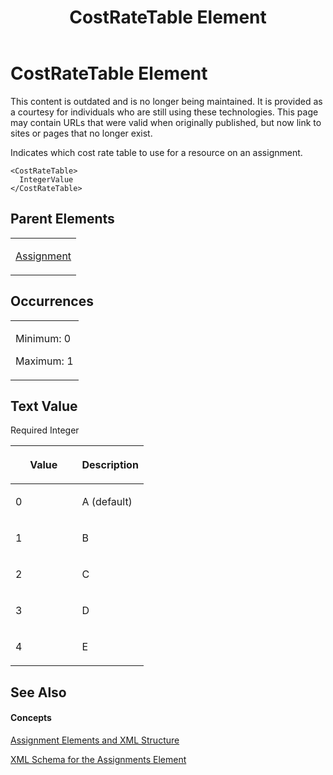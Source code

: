 ﻿---
title: CostRateTable Element
TOCTitle: CostRateTable Element
ms:assetid: 6f6996c4-10aa-467b-afe6-48c2872e32ce
ms:mtpsurl: https://msdn.microsoft.com/en-us/library/Bb968541(v=office.12)
ms:contentKeyID: 13188233
ms.date: 05/05/2014
mtps_version: v=office.12
f1_keywords:
- CostRateTable element
---

# CostRateTable Element

This content is outdated and is no longer being maintained. It is provided as a courtesy for individuals who are still using these technologies. This page may contain URLs that were valid when originally published, but now link to sites or pages that no longer exist.

Indicates which cost rate table to use for a resource on an assignment.

    <CostRateTable>
      IntegerValue
    </CostRateTable>

## Parent Elements

<table>
<colgroup>
<col style="width: 100%" />
</colgroup>
<tbody>
<tr class="odd">
<td><p><a href="bb968611(v=office.12).md">Assignment</a></p></td>
</tr>
</tbody>
</table>

## Occurrences

<table>
<colgroup>
<col style="width: 100%" />
</colgroup>
<tbody>
<tr class="odd">
<td><p>Minimum: 0</p>
<p>Maximum: 1</p></td>
</tr>
</tbody>
</table>

## Text Value

Required Integer

<table>
<colgroup>
<col style="width: 50%" />
<col style="width: 50%" />
</colgroup>
<thead>
<tr class="header">
<th><p>Value</p></th>
<th><p>Description</p></th>
</tr>
</thead>
<tbody>
<tr class="odd">
<td><p>0</p></td>
<td><p>A (default)</p></td>
</tr>
<tr class="even">
<td><p>1</p></td>
<td><p>B</p></td>
</tr>
<tr class="odd">
<td><p>2</p></td>
<td><p>C</p></td>
</tr>
<tr class="even">
<td><p>3</p></td>
<td><p>D</p></td>
</tr>
<tr class="odd">
<td><p>4</p></td>
<td><p>E</p></td>
</tr>
</tbody>
</table>

## See Also

#### Concepts

[Assignment Elements and XML Structure](bb968738\(v=office.12\).md)

[XML Schema for the Assignments Element](bb968414\(v=office.12\).md)

